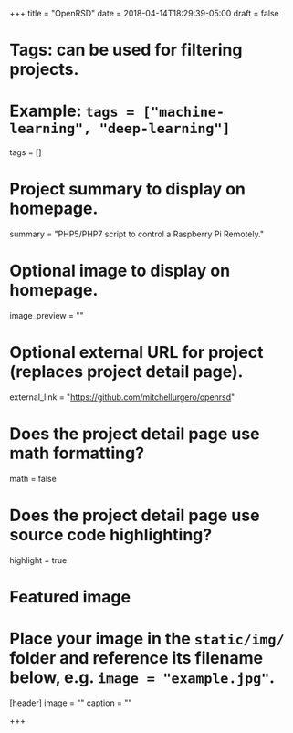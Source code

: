 +++
title = "OpenRSD"
date = 2018-04-14T18:29:39-05:00
draft = false

# Tags: can be used for filtering projects.
# Example: `tags = ["machine-learning", "deep-learning"]`
tags = []

# Project summary to display on homepage.
summary = "PHP5/PHP7 script to control a Raspberry Pi Remotely."

# Optional image to display on homepage.
image_preview = ""

# Optional external URL for project (replaces project detail page).
external_link = "https://github.com/mitchellurgero/openrsd"

# Does the project detail page use math formatting?
math = false

# Does the project detail page use source code highlighting?
highlight = true

# Featured image
# Place your image in the `static/img/` folder and reference its filename below, e.g. `image = "example.jpg"`.
[header]
image = ""
caption = ""

+++
